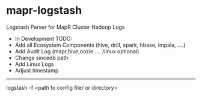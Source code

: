 mapr-logstash
=============

Logstash Parser for MapR Cluster Hadoop Logs

- In Development 
TODO:
- Add all Ecosystem Components (hive, drill, spark, hbase,  impala, ....)
- Add Audit Log (mapr,hive,oozie .... /linux optional)
- Change sincedb path
- Add Linux Logs
- Adjust timestamp



__________

logstash -f <path to config file/ or directory>
